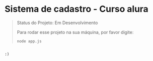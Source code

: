 # Sistema de cadastro - Curso alura

> Status do Projeto: Em Desenvolvimento
>
> Para rodar esse projeto na sua máquina, por favor digite:
>
> ```
> node app.js
```

:)
